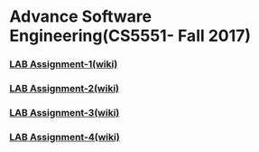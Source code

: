 
# Advance Software Engineering(CS5551- Fall 2017)

### [LAB Assignment-1(wiki)](https://github.com/khushbukolhe/CS5551_KhushbuKolhe_labassignments/wiki/Lab-assignment-1:-Hospital-Management)

### [LAB Assignment-2(wiki)](https://github.com/khushbukolhe/CS5551_KhushbuKolhe_labassignments/wiki/Lab-assignment-2-:-Traffic-Information-at-a-location)

### [LAB Assignment-3(wiki)](https://github.com/khushbukolhe/CS5551_KhushbuKolhe_labassignments/wiki/Lab-assignment-3:-Translator-and-Youtube-Video-Search-App)

### [LAB Assignment-4(wiki)](https://github.com/khushbukolhe/CS5551_KhushbuKolhe_labassignments/wiki/Lab-assignment-4-:-Barcode-Detector)



 